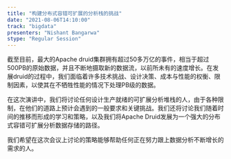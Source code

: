 ```yaml
---
title: "构建分布式容错可扩展的分析栈的挑战"
date: "2021-08-06T14:10:00" 
track: "bigdata"
presenters: "Nishant Bangarwa"
stype: "Regular Session"
---
```

截至目前，最大的Apache druid集群拥有超过50多万亿的事件，相当于超过500PB的原始数据，并且不断地摄取新的数据流，以前所未有的速度增长。在发展druid的过程中，我们面临着许多技术挑战、设计决策、成本与性能的权衡、限制因素，以使其在不牺牲性能的情况下处理PB级的数据。
 
在这次演讲中，我们将讨论任何设计生产就绪的可扩展分析堆栈的人，由于各种限制，在他们的道路上预计会遇到的一般要求和关键挑战。我们还将讨论我们随着时间的推移而形成的学习和策略，以及我们将Apache Druid发展为一个强大的分布式容错可扩展分析数据存储的路径。
 
我们希望在这次会议上讨论的策略能够帮助任何正在努力跟上数据分析不断增长的需求的人。